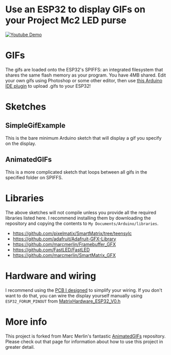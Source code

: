 # Use an ESP32 to display GIFs on your Project Mc2 LED purse

[![Youtube Demo](demo.gif)](https://www.youtube.com/watch?v=3-5VtH-2Txw)

# GIFs
The gifs are loaded onto the ESP32's SPIFFS: an integrated filesystem that shares the same flash memory as your program.  You have 4MB shared. Edit your own gifs using Photoshop or some other editor, then use [this Arduino IDE plugin](https://github.com/me-no-dev/arduino-esp32fs-plugin) to upload .gifs to your ESP32!

# Sketches

## SimpleGifExample
This is the bare minimum Arduino sketch that will display a gif you specify on the display.  

## AnimatedGIFs
This is a more complicated sketch that loops between all gifs in the specified folder on SPIFFS.

# Libraries
The above sketches will not compile unless you provide all the required libraries listed here. I recommend installing them by downloading the repository and copying the contents to `My Documents/Arduino/libraries`.

* https://github.com/pixelmatix/SmartMatrix/tree/teensylc
* https://github.com/adafruit/Adafruit-GFX-Library
* https://github.com/marcmerlin/Framebuffer_GFX
* https://github.com/FastLED/FastLED
* https://github.com/marcmerlin/SmartMatrix_GFX

# Hardware and wiring
I recommend using the [PCB I designed](https://github.com/rorosaurus/esp32-hub75-driver) to simplify your wiring. If you don't want to do that, you can wire the display yourself manually using `ESP32_FORUM_PINOUT` from [MatrixHardware_ESP32_V0.h](https://github.com/pixelmatix/SmartMatrix/blob/teensylc/src/MatrixHardware_ESP32_V0.h)

# More info
This project is forked from Marc Merlin's fantastic [AnimatedGIFs](https://github.com/marcmerlin/AnimatedGIFs) repository. Please check out that page for information about how to use this project in greater detail.
